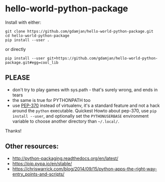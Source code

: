 # hello-world-python-package


Install with either:
```
git clone https://github.com/gdamjan/hello-world-python-package.git
cd hello-world-python-package
pip install --user .
```
or directly
```
pip install --user git+https://github.com/gdamjan/hello-world-python-package.git#egg=cool_lib
```

## PLEASE

* don't try to play games with sys.path - that's surely wrong, and ends in tears
* the same is true for PYTHONPATH too
* use [PEP-370](https://www.python.org/dev/peps/pep-0370/) instead of virtualenv, it's a standard feature and not a hack around the `python` executable. Quickest Howto about pep-370, use `pip install --user`, and optionally set the `PYTHONUSERBASE` environment variable to choose another directory than `~/.local/`.

Thanks!


## Other resources:

* http://python-packaging.readthedocs.org/en/latest/
* https://pip.pypa.io/en/stable/
* https://chriswarrick.com/blog/2014/09/15/python-apps-the-right-way-entry_points-and-scripts/
